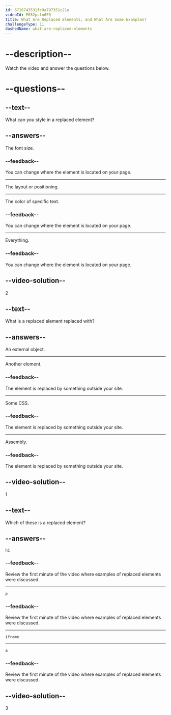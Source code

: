 ```yaml
---
id: 6716743531fc9a797351c21e
videoId: E652pcln6EQ
title: What Are Replaced Elements, and What Are Some Examples?
challengeType: 11
dashedName: what-are-replaced-elements
---
```


# --description--

Watch the video and answer the questions below.

# --questions--

## --text--

What can you style in a replaced element?

## --answers--

The font size.

### --feedback--

You can change where the element is located on your page.

---

The layout or positioning.

---

The color of specific text.

### --feedback--

You can change where the element is located on your page.

---

Everything.

### --feedback--

You can change where the element is located on your page.

## --video-solution--

2

## --text--

What is a replaced element replaced with?

## --answers--

An external object.

---

Another element.

### --feedback--

The element is replaced by something outside your site.

---

Some CSS.

### --feedback--

The element is replaced by something outside your site.

---

Assembly.

### --feedback--

The element is replaced by something outside your site.

## --video-solution--

1

## --text--

Which of these is a replaced element?

## --answers--

`h1`

### --feedback--

Review the first minute of the video where examples of replaced elements were discussed. 

---

`p`

### --feedback--

Review the first minute of the video where examples of replaced elements were discussed. 

---

`iframe`

---

`a`

### --feedback--

Review the first minute of the video where examples of replaced elements were discussed. 

## --video-solution--

3
